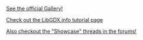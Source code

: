 [See the official Gallery!](http://libgdx.badlogicgames.com/gallery.html)

[Check out the LibGDX.info tutorial page](https://libgdx.info/)

[Also checkout the "Showcase" threads in the forums!](http://www.badlogicgames.com/forum/)